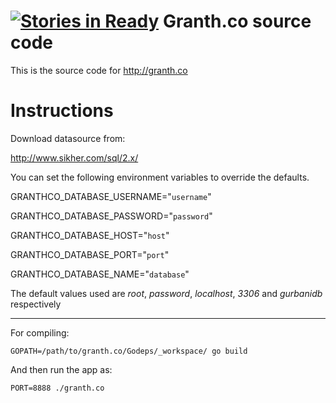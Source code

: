 [![Stories in Ready](https://badge.waffle.io/granthco/granth.co.png?label=ready&title=Ready)](https://waffle.io/granthco/granth.co)
Granth.co source code
======================
This is the source code for http://granth.co 


Instructions
============

Download datasource from: 

http://www.sikher.com/sql/2.x/


You can set the following environment variables to override the defaults.

  GRANTHCO_DATABASE_USERNAME="`username`"

  GRANTHCO_DATABASE_PASSWORD="`password`"

  GRANTHCO_DATABASE_HOST="`host`"

  GRANTHCO_DATABASE_PORT="`port`"

  GRANTHCO_DATABASE_NAME="`database`"

The default values used are *root*, *password*, *localhost*, *3306* and *gurbanidb* respectively

---

For compiling:

    GOPATH=/path/to/granth.co/Godeps/_workspace/ go build

And then run the app as:

    PORT=8888 ./granth.co
